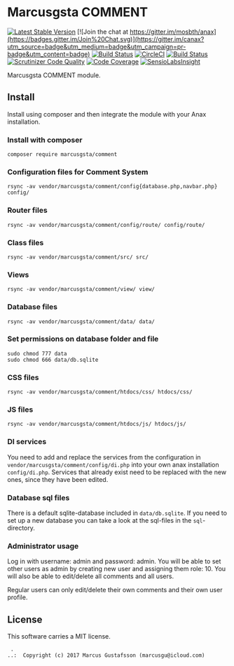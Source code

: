 Marcusgsta COMMENT
==================================

[![Latest Stable Version](https://poser.pugx.org/anax/MODULE_NAME/v/stable)](https://packagist.org/packages/anax/MODULE_NAME)
[![Join the chat at https://gitter.im/mosbth/anax](https://badges.gitter.im/Join%20Chat.svg)](https://gitter.im/canax?utm_source=badge&utm_medium=badge&utm_campaign=pr-badge&utm_content=badge)
[![Build Status](https://travis-ci.org/canax/MODULE_NAME.svg?branch=master)](https://travis-ci.org/canax/MODULE_NAME)
[![CircleCI](https://circleci.com/gh/canax/MODULE_NAME.svg?style=svg)](https://circleci.com/gh/canax/MODULE_NAME)
[![Build Status](https://scrutinizer-ci.com/g/canax/MODULE_NAME/badges/build.png?b=master)](https://scrutinizer-ci.com/g/canax/MODULE_NAME/build-status/master)
[![Scrutinizer Code Quality](https://scrutinizer-ci.com/g/canax/MODULE_NAME/badges/quality-score.png?b=master)](https://scrutinizer-ci.com/g/canax/MODULE_NAME/?branch=master)
[![Code Coverage](https://scrutinizer-ci.com/g/canax/MODULE_NAME/badges/coverage.png?b=master)](https://scrutinizer-ci.com/g/canax/MODULE_NAME/?branch=master)
[![SensioLabsInsight](https://insight.sensiolabs.com/projects/d831fd4c-b7c6-4ff0-9a83-102440af8929/mini.png)](https://insight.sensiolabs.com/projects/d831fd4c-b7c6-4ff0-9a83-102440af8929)

Marcusgsta COMMENT module.





Install
------------------

Install using composer and then integrate the module with your Anax installation.



### Install with composer

```
composer require marcusgsta/comment
```



### Configuration files for Comment System

```
rsync -av vendor/marcusgsta/comment/config{database.php,navbar.php} config/
```


### Router files

```
rsync -av vendor/marcusgsta/comment/config/route/ config/route/
```

### Class files

```
rsync -av vendor/marcusgsta/comment/src/ src/
```

### Views

```
rsync -av vendor/marcusgsta/comment/view/ view/
```

### Database files

```
rsync -av vendor/marcusgsta/comment/data/ data/
```

### Set permissions on database folder and file

```
sudo chmod 777 data
sudo chmod 666 data/db.sqlite
```

### CSS files

```
rsync -av vendor/marcusgsta/comment/htdocs/css/ htdocs/css/
```

### JS files

```
rsync -av vendor/marcusgsta/comment/htdocs/js/ htdocs/js/
```

### DI services

You need to add and replace the services from the configuration in `vendor/marcusgsta/comment/config/di.php` into your own anax installation `config/di.php`. Services that already exist need to be replaced with the new ones, since they have been edited.


### Database sql files

There is a default sqlite-database included in `data/db.sqlite`. If you need to set up a new database you can take a look at the sql-files in the `sql`-directory.

### Administrator usage
Log in with username: admin and password: admin.
You will be able to set other users as admin by creating new user and assigning them role: 10. You will also be able to edit/delete all comments and all users.

Regular users can only edit/delete their own comments and their own user profile.

License
------------------

This software carries a MIT license.




```
 .  
..:  Copyright (c) 2017 Marcus Gustafsson (marcusgu@icloud.com)
```
